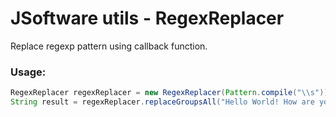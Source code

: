 # JSoftware utils - RegexReplacer

Replace regexp pattern using callback function.

### Usage:
```java
RegexReplacer regexReplacer = new RegexReplacer(Pattern.compile("\\s"));            // replace all white-space characters
String result = regexReplacer.replaceGroupsAll("Hello World! How are you?", (str) -> "__"); // with two underscores
```
